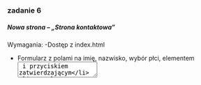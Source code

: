 ### zadanie 6

##### Nowa strona – „Strona kontaktowa”
Wymagania:
-Dostęp z index.html
- Formularz z polami na imię, nazwisko, wybór płci, elementem <textarea> i przyciskiem
zatwierdzającym
- Formularz powinien po zatwierdzeniu wrócić na stronę index.html